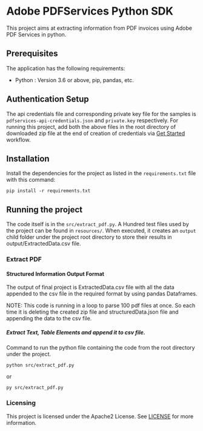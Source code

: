 # Adobe PDFServices Python SDK

This project aims at extracting information from PDF invoices using Adobe PDF Services in python.

## Prerequisites
The application has the following requirements:
* Python : Version 3.6 or above, pip, pandas, etc.

## Authentication Setup

The api credentials file and corresponding private key file for the samples is ```pdfservices-api-credentials.json``` and ```private.key``` respectively. For running this project, add both the above files in the root directory of downloaded zip file at the end of creation of credentials via [Get Started](https://www.adobe.io/apis/documentcloud/dcsdk/gettingstarted.html?ref=getStartedWithServicesSdk) workflow.

## Installation

Install the dependencies for the project as listed in the ```requirements.txt``` file with this command:

    pip install -r requirements.txt

## Running the project
The code itself is in the ```src/extract_pdf.py```. A Hundred test files used by the project can be found in ```resources/```. When executed, it creates an ```output```
child folder under the project root directory to store their results in output/ExtractedData.csv file.

### Extract PDF

#### Structured Information Output Format
The output of final project is ExtractedData.csv file with all the data appended to the csv file in the required format by using pandas Dataframes.

NOTE: This code is running in a loop to parse 100 pdf files at once.
So each time it is deleting the created zip file and structuredData.json file and appending the data to the csv file.

##### Extract Text, Table Elements and append it to csv file.

Command to run the python file containing the code from the root directory under the project.

```$xslt
python src/extract_pdf.py
```
or

```$xslt
py src/extract_pdf.py
```

### Licensing

This project is licensed under the Apache2 License. See [LICENSE](LICENSE.md) for more information. 
